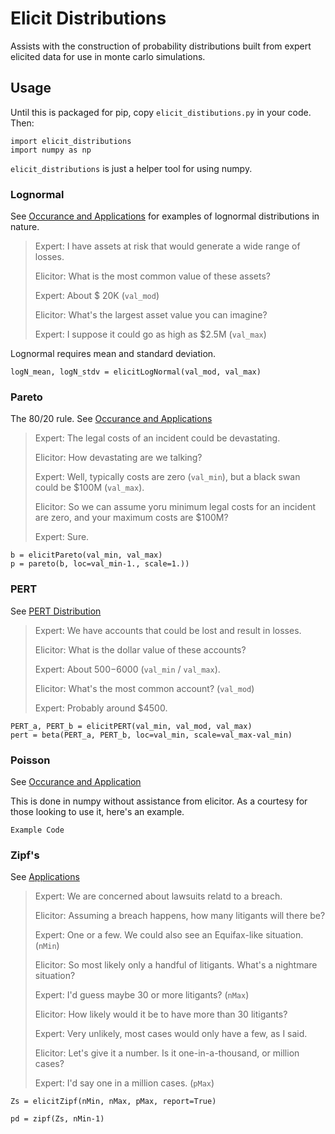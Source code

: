 # Elicit Distributions

Assists with the construction of probability distributions built from expert elicited data for use in monte carlo simulations.

## Usage

Until this is packaged for pip, copy `elicit_distibutions.py` in your code. Then:

```
import elicit_distributions
import numpy as np
```

`elicit_distributions` is just a helper tool for using numpy.

### Lognormal

See [Occurance and Applications](https://en.wikipedia.org/wiki/Log-normal_distribution#Occurrence_and_applications) for examples of lognormal distributions in nature. 

> Expert: I have assets at risk that would generate a wide range of losses.
> 
> Elicitor: What is the most common value of these assets?
>
> Expert: About $ 20K (`val_mod`)
> 
> Elicitor: What's the largest asset value you can imagine?
> 
> Expert: I suppose it could go as high as $2.5M (`val_max`)

Lognormal requires mean and standard deviation.

```
logN_mean, logN_stdv = elicitLogNormal(val_mod, val_max)
```


### Pareto

The 80/20 rule. See [Occurance and Applications](https://en.wikipedia.org/wiki/Pareto_distribution#Occurrence_and_applications)

> Expert: The legal costs of an incident could be devastating.
> 
> Elicitor: How devastating are we talking?
> 
> Expert: Well, typically costs are zero (`val_min`), but a black swan could be $100M (`val_max`). 
> 
> Elicitor: So we can assume yoru minimum legal costs for an incident are zero, and your maximum costs are $100M?
> 
> Expert: Sure.

```
b = elicitPareto(val_min, val_max)
p = pareto(b, loc=val_min-1., scale=1.))
```

### PERT

See [PERT Distribution](https://en.wikipedia.org/wiki/PERT_distribution)

> Expert: We have accounts that could be lost and result in losses.
>
> Elicitor: What is the dollar value of these accounts?
>
> Expert: About $500-$6000 (`val_min` / `val_max`).
>
> Elicitor: What's the most common account? (`val_mod`)
>
> Expert: Probably around $4500.

```
PERT_a, PERT_b = elicitPERT(val_min, val_mod, val_max)
pert = beta(PERT_a, PERT_b, loc=val_min, scale=val_max-val_min)
```


### Poisson

See [Occurance and Application](https://en.wikipedia.org/wiki/Poisson_distribution#Occurrence_and_applications)

This is done in numpy without assistance from elicitor. As a courtesy for those looking to use it, here's an example. 

`Example Code`


### Zipf's

See [Applications](https://en.wikipedia.org/wiki/Zipf%27s_law#Applications)

> Expert: We are concerned about lawsuits relatd to a breach.
>
> Elicitor: Assuming a breach happens, how many litigants will there be?
>
> Expert: One or a few. We could also see an Equifax-like situation. (`nMin`)
>
> Elicitor: So most likely only a handful of litigants. What's a nightmare situation?
>
> Expert: I'd guess maybe 30 or more litigants? (`nMax`)
>
> Elicitor: How likely would it be to have more than 30 litigants?
>
> Expert: Very unlikely, most cases would only have a few, as I said.
>
> Elicitor: Let's give it a number. Is it one-in-a-thousand, or million cases?
>
> Expert: I'd say one in a million cases. (`pMax`)

```
Zs = elicitZipf(nMin, nMax, pMax, report=True)

pd = zipf(Zs, nMin-1)
```


